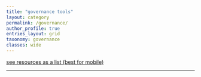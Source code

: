 ```yaml
---
title: "governance tools"
layout: category
permalink: /governance/
author_profile: true
entries_layout: grid
taxonomy: governance
classes: wide
---
```


[see resources as a list (best for mobile)](/governance_list/)

<hr>